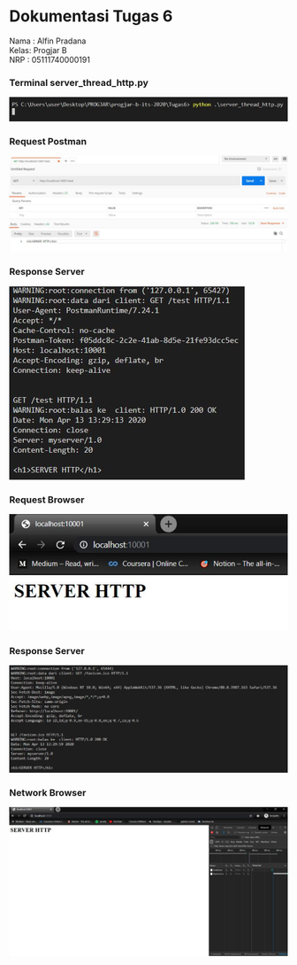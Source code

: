 # Dokumentasi Tugas 6
Nama : Alfin Pradana  
Kelas: Progjar B  
NRP  : 05111740000191

### Terminal server_thread_http.py

![SS Terminal Server](img/server.JPG)

### Request Postman

![SS Terminal Server](img/postman.JPG)

### Response Server

![SS Response1](img/respon1.JPG)

### Request Browser

![SS Browser](img/browser.JPG)

### Response Server

![SS Response2](img/respon2.JPG)

### Network Browser

![SS Network](img/network.JPG)
